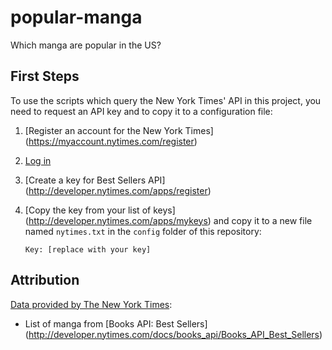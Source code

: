 # popular-manga
Which manga are popular in the US?

## First Steps

To use the scripts which query the New York Times' API in this project,
you need to request an API key and to copy it to a configuration file:

1. [Register an account for the New York Times]
   (https://myaccount.nytimes.com/register)
2. [Log in](https://myaccount.nytimes.com/auth/login)
3. [Create a key for Best Sellers API]
   (http://developer.nytimes.com/apps/register)
4. [Copy the key from your list of keys]
   (http://developer.nytimes.com/apps/mykeys)
   and copy it to a new file named `nytimes.txt`
   in the `config` folder of this repository:

   ```
   Key: [replace with your key]
   ```

## Attribution

[Data provided by The New York Times](http://developer.nytimes.com/):
* List of manga from [Books API: Best Sellers]
  (http://developer.nytimes.com/docs/books_api/Books_API_Best_Sellers)
